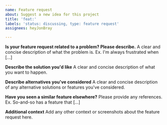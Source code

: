 ```yaml
---
name: Feature request
about: Suggest a new idea for this project
title: 'feat:'
labels: 'status: discussing, type: feature request'
assignees: heyJonBray

---
```


**Is your feature request related to a problem? Please describe.**
A clear and concise description of what the problem is. Ex. I'm always frustrated when [...]

**Describe the solution you'd like**
A clear and concise description of what you want to happen.

**Describe alternatives you've considered**
A clear and concise description of any alternative solutions or features you've considered.

**Have you seen a similar feature elsewhere?**
Please provide any references. Ex. So-and-so has a feature that [...]

**Additional context**
Add any other context or screenshots about the feature request here.

